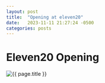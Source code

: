 ```yaml
---
layout: post
title:  "Opening at eleven20"
date:   2023-11-11 21:27:24 -0500
categories: posts
---
```


# Eleven20 Opening

<img class="img img__post" src="{{ site.base_img_path }}111424_eleven20_opening.jpg" alt="{{ page.title }}" />
